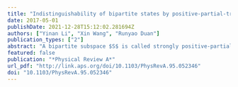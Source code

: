 ```yaml
---
title: "Indistinguishability of bipartite states by positive-partial-transpose operations in the many-copy scenario"
date: 2017-05-01
publishDate: 2021-12-28T15:12:02.281694Z
authors: ["Yinan Li", "Xin Wang", "Runyao Duan"]
publication_types: ["2"]
abstract: "A bipartite subspace $S$ is called strongly positive-partial-transpose-unextendible (PPT-unextendible) if for every positive integer $k$, there is no PPT operator supporting on the orthogonal complement of $S^øtimes k$. We show that a subspace is strongly PPT-unextendible if it contains a PPT-definite operator (a positive semidefinite operator whose partial transpose is positive definite). Based on these, we are able to propose a simple criterion for verifying whether a set of bipartite orthogonal quantum states is indistinguishable by PPT operations in the many copy scenario. Utilizing this criterion, we further point out that any entangled pure state and its orthogonal complement cannot be distinguished by PPT operations in the many copy scenario. On the other hand, we investigate that the minimum dimension of strongly PPT-unextendible subspaces in an $møtimes n$ system is $m+n-1$, which involves a generalization of the result that non-positive-partial-transpose (NPT) subspaces can be as large as any entangled subspace [N. Johnston, Phys. Rev. A 87: 064302 (2013)]."
featured: false
publication: "*Physical Review A*"
url_pdf: "http://link.aps.org/doi/10.1103/PhysRevA.95.052346"
doi: "10.1103/PhysRevA.95.052346"
---
```


